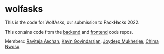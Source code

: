 # wolfasks

This is the code for WolfAsks, our submission to PackHacks 2022.

This contains code from the [backend](https://github.com/PackHacks2022/backend) and [frontend](https://github.com/PackHacks2022/frontend) code repos.

Members: [Raviteja Aechan](https://github.com/ravitejaaechan), [Kavin Govindarajan](https://github.com/kmgovind), [Joydeep Mukherjee](https://github.com/jdpmk), [Chima Nwosu](https://github.com/Chimanwosu123)
